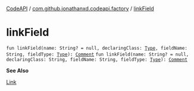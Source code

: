 [CodeAPI](../index.md) / [com.github.jonathanxd.codeapi.factory](index.md) / [linkField](.)

# linkField

`fun linkField(name: String? = null, declaringClass: `[`Type`](http://docs.oracle.com/javase/6/docs/api/java/lang/reflect/Type.html)`, fieldName: String, fieldType: `[`Type`](http://docs.oracle.com/javase/6/docs/api/java/lang/reflect/Type.html)`): `[`Comment`](../com.github.jonathanxd.codeapi.base.comment/-comment/index.md)
`fun linkField(name: String? = null, declaringClass: String, fieldName: String, fieldType: `[`Type`](http://docs.oracle.com/javase/6/docs/api/java/lang/reflect/Type.html)`): `[`Comment`](../com.github.jonathanxd.codeapi.base.comment/-comment/index.md)

**See Also**

[Link](../com.github.jonathanxd.codeapi.base.comment/-link/index.md)

